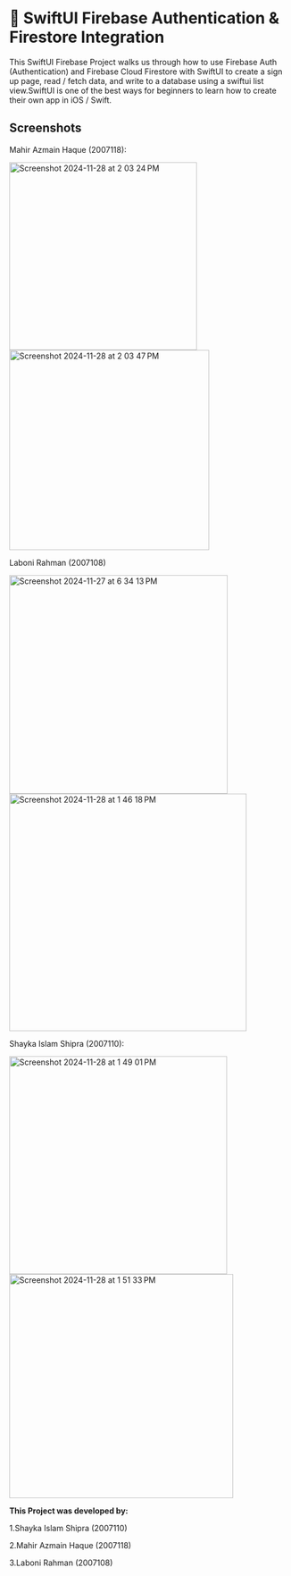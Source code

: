 # 🚀 SwiftUI Firebase Authentication & Firestore Integration

This SwiftUI Firebase Project walks us through how to use Firebase Auth (Authentication) and Firebase Cloud Firestore with SwiftUI to create a sign up page, read / fetch data, and write to a database using a swiftui list view.SwiftUI is one of the best ways for beginners to learn how to create their own app in iOS / Swift.

## Screenshots

Mahir Azmain Haque (2007118):

<img width="336" alt="Screenshot 2024-11-28 at 2 03 24 PM" src="https://github.com/user-attachments/assets/8345aa20-5b4a-459f-8685-ef66c8b7a90a">

<img width="358" alt="Screenshot 2024-11-28 at 2 03 47 PM" src="https://github.com/user-attachments/assets/bc00d11f-dd30-479b-86bf-90d1bbda082f">

Laboni Rahman (2007108)

<img width="391" alt="Screenshot 2024-11-27 at 6 34 13 PM" src="https://github.com/user-attachments/assets/37ce4706-5655-4ccf-b8c2-d5ac2fede4fd">

<img width="425" alt="Screenshot 2024-11-28 at 1 46 18 PM" src="https://github.com/user-attachments/assets/a8fd5b5b-ff88-40f4-801f-7cf332f355cc">

Shayka Islam Shipra (2007110):

<img width="390" alt="Screenshot 2024-11-28 at 1 49 01 PM" src="https://github.com/user-attachments/assets/bfb4149a-565e-4fc5-9527-5eb2d680bb03">

<img width="401" alt="Screenshot 2024-11-28 at 1 51 33 PM" src="https://github.com/user-attachments/assets/97782839-562c-43b3-aaa4-2a83c5b40ebe">



**This Project was developed by:**

1.Shayka Islam Shipra (2007110)

2.Mahir Azmain Haque (2007118)

3.Laboni Rahman (2007108)
